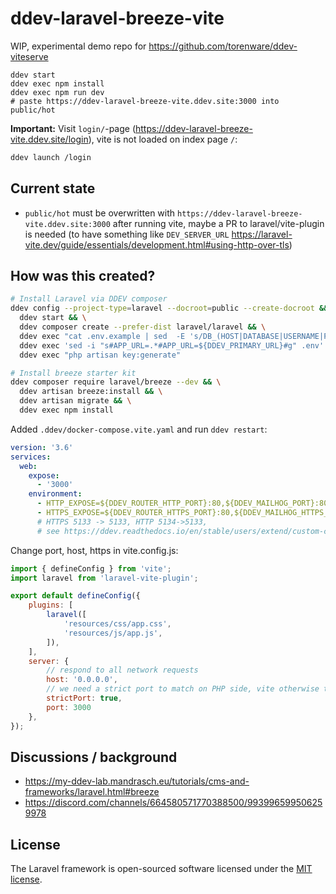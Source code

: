 # ddev-laravel-breeze-vite

WIP, experimental demo repo for https://github.com/torenware/ddev-viteserve

```
ddev start
ddev exec npm install
ddev exec npm run dev 
# paste https://ddev-laravel-breeze-vite.ddev.site:3000 into public/hot
```

**Important:** Visit `login/`-page (https://ddev-laravel-breeze-vite.ddev.site/login), vite is not loaded on index page `/`:

```bash
ddev launch /login
```

## Current state

- `public/hot` must be overwritten with `https://ddev-laravel-breeze-vite.ddev.site:3000` after running vite, maybe a PR to laravel/vite-plugin is needed (to have something like `DEV_SERVER_URL` https://laravel-vite.dev/guide/essentials/development.html#using-http-over-tls)

## How was this created?

```bash
# Install Laravel via DDEV composer
ddev config --project-type=laravel --docroot=public --create-docroot && \
  ddev start && \
  ddev composer create --prefer-dist laravel/laravel && \
  ddev exec "cat .env.example | sed  -E 's/DB_(HOST|DATABASE|USERNAME|PASSWORD)=(.*)/DB_\1=db/g' > .env" && \
  ddev exec 'sed -i "s#APP_URL=.*#APP_URL=${DDEV_PRIMARY_URL}#g" .env' && \
  ddev exec "php artisan key:generate"

# Install breeze starter kit
ddev composer require laravel/breeze --dev && \
  ddev artisan breeze:install && \
  ddev artisan migrate && \
  ddev exec npm install
```

Added `.ddev/docker-compose.vite.yaml` and run `ddev restart`:

```yaml
version: '3.6'
services:
  web:
    expose:
      - '3000'
    environment:
      - HTTP_EXPOSE=${DDEV_ROUTER_HTTP_PORT}:80,${DDEV_MAILHOG_PORT}:8025,3001:3000
      - HTTPS_EXPOSE=${DDEV_ROUTER_HTTPS_PORT}:80,${DDEV_MAILHOG_HTTPS_PORT}:8025,3000:3000
      # HTTPS 5133 -> 5133, HTTP 5134->5133,
      # see https://ddev.readthedocs.io/en/stable/users/extend/custom-compose-files/
```

Change port, host, https in vite.config.js:

```javascript
import { defineConfig } from 'vite';
import laravel from 'laravel-vite-plugin';

export default defineConfig({
    plugins: [
        laravel([
            'resources/css/app.css',
            'resources/js/app.js',
        ]),
    ],
    server: {
        // respond to all network requests
        host: '0.0.0.0',
        // we need a strict port to match on PHP side, vite otherwise tries different ports if 3000 is used
        strictPort: true,
        port: 3000
    },
});
```

## Discussions / background

- https://my-ddev-lab.mandrasch.eu/tutorials/cms-and-frameworks/laravel.html#breeze 
- https://discord.com/channels/664580571770388500/993996599506259978 

## License

The Laravel framework is open-sourced software licensed under the [MIT license](https://opensource.org/licenses/MIT).
